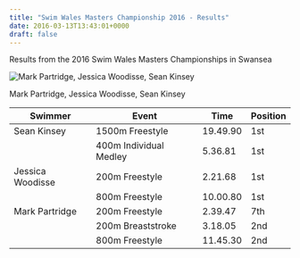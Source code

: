 ```yaml
---
title: "Swim Wales Masters Championship 2016 - Results"
date: 2016-03-13T13:43:01+0000
draft: false
---
```

Results from the 2016 Swim Wales Masters Championships in Swansea

![Mark Partridge, Jessica Woodisse, Sean Kinsey](/images/2016/03/swansea-masters-2016-300x168.jpg)

Mark Partridge, Jessica Woodisse, Sean Kinsey

| Swimmer |Event |Time |Position |
|---|---|---|---|
| Sean Kinsey |1500m Freestyle |19.49.90 |1st |
|  |400m Individual Medley |5.36.81 |1st |
| Jessica Woodisse |200m Freestyle |2.21.68 |1st |
|  |800m Freestyle |10.00.80 |1st |
| Mark Partridge |200m Freestyle |2.39.47 |7th |
|  |200m Breaststroke |3.18.05 |2nd |
|  |800m Freestyle |11.45.30 |2nd |

